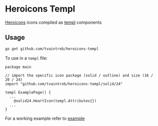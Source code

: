 # Heroicons Templ

[Heroicons](heroicons.com) icons compiled as [templ](templ.guide) components

## Usage

```bash
go get github.com/tvaintrob/heroicons-templ
```

To use in a `templ` file:

```templ
package main

// import the specific icon package (solid / outline) and size (16 / 20 / 24)
import "github.com/tvaintrob/heroicons-templ/solid/24"

templ ExamplePage() {
  ...
	@solid24.HeartIcon(templ.Attributes{})
  ...
}
```

For a working example refer to [example](./example)
